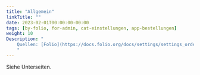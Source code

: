 ```yaml
---
title: "Allgemein"
linkTitle: ""
date: 2023-02-01T00:00:00-00:00
tags: [by-folio, for-admin, cat-einstellungen, app-bestellungen]
weight: 10
Description: "
    Quellen: [Folio](https://docs.folio.org/docs/settings/settings_orders/settings_orders/#settings--orders--approvals) <!-- & [GBV](https://info.gebev.de/display/FOLIOGBVEXTERN/Einstellungen+(Bestellungen):+Allgemein) -->
    "
---
```


Siehe Unterseiten.
